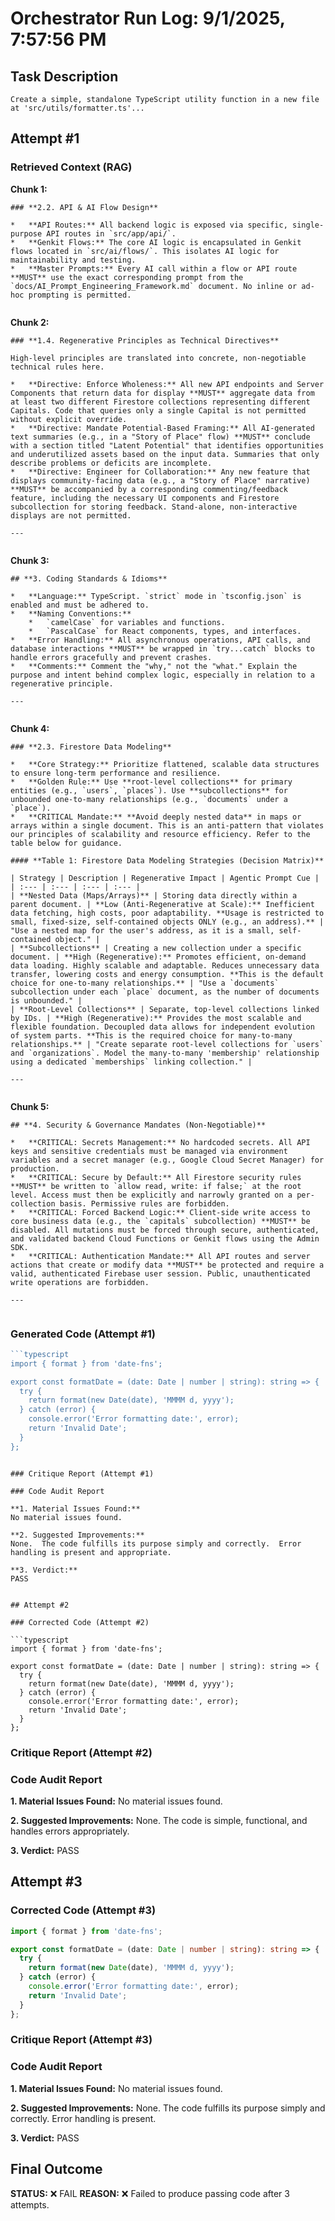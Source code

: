 # Orchestrator Run Log: 9/1/2025, 7:57:56 PM

## Task Description

```
Create a simple, standalone TypeScript utility function in a new file at 'src/utils/formatter.ts'...
```

## Attempt #1

### Retrieved Context (RAG)

**Chunk 1:**
```
### **2.2. API & AI Flow Design**

*   **API Routes:** All backend logic is exposed via specific, single-purpose API routes in `src/app/api/`.
*   **Genkit Flows:** The core AI logic is encapsulated in Genkit flows located in `src/ai/flows/`. This isolates AI logic for maintainability and testing.
*   **Master Prompts:** Every AI call within a flow or API route **MUST** use the exact corresponding prompt from the `docs/AI_Prompt_Engineering_Framework.md` document. No inline or ad-hoc prompting is permitted.


```

**Chunk 2:**
```
### **1.4. Regenerative Principles as Technical Directives**

High-level principles are translated into concrete, non-negotiable technical rules here.

*   **Directive: Enforce Wholeness:** All new API endpoints and Server Components that return data for display **MUST** aggregate data from at least two different Firestore collections representing different Capitals. Code that queries only a single Capital is not permitted without explicit override.
*   **Directive: Mandate Potential-Based Framing:** All AI-generated text summaries (e.g., in a "Story of Place" flow) **MUST** conclude with a section titled "Latent Potential" that identifies opportunities and underutilized assets based on the input data. Summaries that only describe problems or deficits are incomplete.
*   **Directive: Engineer for Collaboration:** Any new feature that displays community-facing data (e.g., a "Story of Place" narrative) **MUST** be accompanied by a corresponding commenting/feedback feature, including the necessary UI components and Firestore subcollection for storing feedback. Stand-alone, non-interactive displays are not permitted.

---


```

**Chunk 3:**
```
## **3. Coding Standards & Idioms**

*   **Language:** TypeScript. `strict` mode in `tsconfig.json` is enabled and must be adhered to.
*   **Naming Conventions:**
    *   `camelCase` for variables and functions.
    *   `PascalCase` for React components, types, and interfaces.
*   **Error Handling:** All asynchronous operations, API calls, and database interactions **MUST** be wrapped in `try...catch` blocks to handle errors gracefully and prevent crashes.
*   **Comments:** Comment the "why," not the "what." Explain the purpose and intent behind complex logic, especially in relation to a regenerative principle.

---


```

**Chunk 4:**
```
### **2.3. Firestore Data Modeling**

*   **Core Strategy:** Prioritize flattened, scalable data structures to ensure long-term performance and resilience.
*   **Golden Rule:** Use **root-level collections** for primary entities (e.g., `users`, `places`). Use **subcollections** for unbounded one-to-many relationships (e.g., `documents` under a `place`).
*   **CRITICAL Mandate:** **Avoid deeply nested data** in maps or arrays within a single document. This is an anti-pattern that violates our principles of scalability and resource efficiency. Refer to the table below for guidance.

#### **Table 1: Firestore Data Modeling Strategies (Decision Matrix)**

| Strategy | Description | Regenerative Impact | Agentic Prompt Cue |
| :--- | :--- | :--- | :--- |
| **Nested Data (Maps/Arrays)** | Storing data directly within a parent document. | **Low (Anti-Regenerative at Scale):** Inefficient data fetching, high costs, poor adaptability. **Usage is restricted to small, fixed-size, self-contained objects ONLY (e.g., an address).** | "Use a nested map for the user's address, as it is a small, self-contained object." |
| **Subcollections** | Creating a new collection under a specific document. | **High (Regenerative):** Promotes efficient, on-demand data loading. Highly scalable and adaptable. Reduces unnecessary data transfer, lowering costs and energy consumption. **This is the default choice for one-to-many relationships.** | "Use a `documents` subcollection under each `place` document, as the number of documents is unbounded." |
| **Root-Level Collections** | Separate, top-level collections linked by IDs. | **High (Regenerative):** Provides the most scalable and flexible foundation. Decoupled data allows for independent evolution of system parts. **This is the required choice for many-to-many relationships.** | "Create separate root-level collections for `users` and `organizations`. Model the many-to-many 'membership' relationship using a dedicated `memberships` linking collection." |

---


```

**Chunk 5:**
```
## **4. Security & Governance Mandates (Non-Negotiable)**

*   **CRITICAL: Secrets Management:** No hardcoded secrets. All API keys and sensitive credentials must be managed via environment variables and a secret manager (e.g., Google Cloud Secret Manager) for production.
*   **CRITICAL: Secure by Default:** All Firestore security rules **MUST** be written to `allow read, write: if false;` at the root level. Access must then be explicitly and narrowly granted on a per-collection basis. Permissive rules are forbidden.
*   **CRITICAL: Forced Backend Logic:** Client-side write access to core business data (e.g., the `capitals` subcollection) **MUST** be disabled. All mutations must be forced through secure, authenticated, and validated backend Cloud Functions or Genkit flows using the Admin SDK.
*   **CRITICAL: Authentication Mandate:** All API routes and server actions that create or modify data **MUST** be protected and require a valid, authenticated Firebase user session. Public, unauthenticated write operations are forbidden.

---


```

### Generated Code (Attempt #1)

```typescript
```typescript
import { format } from 'date-fns';

export const formatDate = (date: Date | number | string): string => {
  try {
    return format(new Date(date), 'MMMM d, yyyy');
  } catch (error) {
    console.error('Error formatting date:', error);
    return 'Invalid Date';
  }
};
```

```

### Critique Report (Attempt #1)

### Code Audit Report

**1. Material Issues Found:**
No material issues found.

**2. Suggested Improvements:**
None.  The code fulfills its purpose simply and correctly.  Error handling is present and appropriate.

**3. Verdict:**
PASS


## Attempt #2

### Corrected Code (Attempt #2)

```typescript
import { format } from 'date-fns';

export const formatDate = (date: Date | number | string): string => {
  try {
    return format(new Date(date), 'MMMM d, yyyy');
  } catch (error) {
    console.error('Error formatting date:', error);
    return 'Invalid Date';
  }
};
```

### Critique Report (Attempt #2)

### Code Audit Report

**1. Material Issues Found:**
No material issues found.

**2. Suggested Improvements:**
None.  The code is simple, functional, and handles errors appropriately.

**3. Verdict:**
PASS


## Attempt #3

### Corrected Code (Attempt #3)

```typescript
import { format } from 'date-fns';

export const formatDate = (date: Date | number | string): string => {
  try {
    return format(new Date(date), 'MMMM d, yyyy');
  } catch (error) {
    console.error('Error formatting date:', error);
    return 'Invalid Date';
  }
};
```

### Critique Report (Attempt #3)

### Code Audit Report

**1. Material Issues Found:**
No material issues found.

**2. Suggested Improvements:**
None.  The code fulfills its purpose simply and correctly.  Error handling is present.

**3. Verdict:**
PASS


## Final Outcome

**STATUS:** ❌ FAIL
**REASON:** ❌ Failed to produce passing code after 3 attempts.

